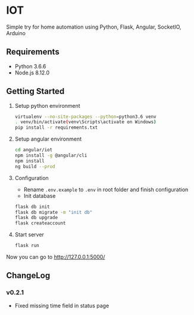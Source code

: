 # IOT
Simple try for home automation using Python, Flask, Angular, SocketIO, Arduino

## Requirements
* Python 3.6.6
* Node.js 8.12.0

## Getting Started
1. Setup python environment
    ```bash
    virtualenv --no-site-packages --python=python3.6 venv 
    . venv/bin/activate(venv\Scripts\activate on Windows)
    pip install -r requirements.txt
    ```
2. Setup angular environment
	```bash
    cd angular/iot
    npm install -g @angular/cli
    npm install
    ng build --prod
	```
3. Configuration

    - Rename ```.env.example``` to ```.env``` in root folder and finish configuration
    - Init database
    ```bash
    flask db init
    flask db migrate -m "init db"
    flask db upgrade
    flask createaccount
    ```
4. Start server
    ```bash
    flask run
    ```
Now you can go to http://127.0.0.1:5000/
## ChangeLog
### v0.2.1
* Fixed missing time field in status page
